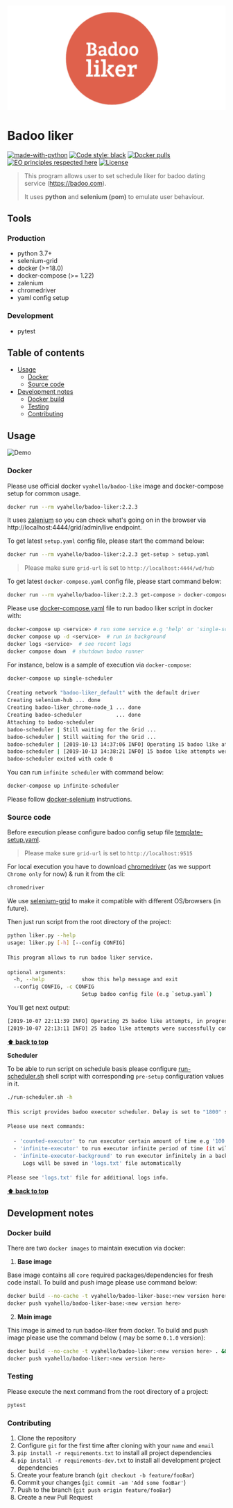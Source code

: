 ![Screenshot](logo.png)

# Badoo liker

[![made-with-python](https://img.shields.io/badge/Made%20with-Python-1f425f.svg)](https://www.python.org/)
[![Code style: black](https://img.shields.io/badge/code%20style-black-000000.svg)](https://github.com/psf/black)
[![Docker pulls](https://img.shields.io/docker/pulls/vyahello/badoo-liker.svg)](https://hub.docker.com/repository/docker/vyahello/badoo-liker)
[![EO principles respected here](https://www.elegantobjects.org/badge.svg)](https://www.elegantobjects.org)
[![License](https://img.shields.io/badge/license-MIT-green.svg)](LICENSE.md)

> This program allows user to set schedule liker for badoo dating service (https://badoo.com).
>
> It uses **python** and **selenium (pom)** to emulate user behaviour. 

## Tools

### Production
- python 3.7+
- selenium-grid
- docker (>=18.0)
- docker-compose (>= 1.22)
- zalenium
- chromedriver
- yaml config setup

### Development
- pytest

## Table of contents
- [Usage](#usage)
  - [Docker](#docker)
  - [Source code](#source-code)
- [Development notes](#development-notes)
  - [Docker build](#docker-build)
  - [Testing](#testing)
  - [Contributing](#contributing)

## Usage

![Demo](demo.gif)

### Docker

Please use official docker `vyahello/badoo-like` image and docker-compose setup for common usage.
```bash
docker run --rm vyahello/badoo-liker:2.2.3
```

It uses [zalenium](https://github.com/zalando/zalenium) so you can check what's going on in the browser via http://localhost:4444/grid/admin/live endpoint.

To get latest `setup.yaml` config file, please start the command below:
```bash
docker run --rm vyahello/badoo-liker:2.2.3 get-setup > setup.yaml
``` 

> Please make sure `grid-url` is set to `http://localhost:4444/wd/hub`

To get latest `docker-compose.yaml` config file, please start command below:
```bash
docker run --rm vyahello/badoo-liker:2.2.3 get-compose > docker-compose.yaml
``` 

Please use [docker-compose.yaml](docker-compose.yaml) file to run badoo liker script in docker with:
```bash
docker-compose up <service> # run some service e.g 'help' or 'single-scheduler'
docker compose up -d <service>  # run in background
docker logs <service>  # see recent logs
docker compose down  # shutdown badoo runner
```

For instance, below is a sample of execution via `docker-compose`:
```bash
docker-compose up single-scheduler

Creating network "badoo-liker_default" with the default driver
Creating selenium-hub ... done
Creating badoo-liker_chrome-node_1 ... done
Creating badoo-scheduler           ... done
Attaching to badoo-scheduler
badoo-scheduler | Still waiting for the Grid ...
badoo-scheduler | Still waiting for the Grid ...
badoo-scheduler | [2019-10-13 14:37:06 INFO] Operating 15 badoo like attempts, in progress ...
badoo-scheduler | [2019-10-13 14:38:21 INFO] 15 badoo like attempts were successfully completed, please check your messages!
badoo-scheduler exited with code 0
```

You can run `infinite scheduler` with command below:
```bash
docker-compose up infinite-scheduler
```

Please follow [docker-selenium](https://github.com/SeleniumHQ/docker-selenium) instructions.

### Source code
Before execution please configure badoo config setup file [template-setup.yaml](template-setup.yaml). 

> Please make sure `grid-url` is set to `http://localhost:9515`

For local execution you have to download [chromedriver](https://chromedriver.chromium.org) (as we support `Chrome only` for now) & run it from the cli:
```bash
chromedriver
```

We use [selenium-grid](https://www.vinsguru.com/selenium-grid-setup-using-docker) to make it compatible with different OS/browsers (in future).

Then just run script from the root directory of the project:
```bash
python liker.py --help
usage: liker.py [-h] [--config CONFIG]

This program allows to run badoo liker service.

optional arguments:
  -h, --help            show this help message and exit
  --config CONFIG, -c CONFIG
                        Setup badoo config file (e.g `setup.yaml`)
```

You'll get next output:
```bash
[2019-10-07 22:11:39 INFO] Operating 25 badoo like attempts, in progress ...
[2019-10-07 22:13:11 INFO] 25 badoo like attempts were successfully completed, please check your messages!
```
**[⬆ back to top](#table-of-contents)**

**Scheduler**

To be able to run script on schedule basis please configure [run-scheduler.sh](run-scheduler.sh) shell script with corresponding
`pre-setup` configuration values in it.

```bash
./run-scheduler.sh -h

This script provides badoo executor scheduler. Delay is set to "1800" seconds between run.

Please use next commands:

  - 'counted-executor' to run executor certain amount of time e.g '100'
  - 'infinite-executor' to run executor infinite period of time (it will run until script is crashed)
  - 'infinite-executor-background' to run executor infinitely in a background. 
     Logs will be saved in 'logs.txt' file automatically

Please see 'logs.txt' file for additional logs info.
```

**[⬆ back to top](#table-of-contents)**

## Development notes

### Docker build
There are two `docker images` to maintain execution via docker: 
1. **Base image**

Base image contains all `core` required packages/dependencies for fresh code install. 
To build and push image please use command below:
```bash
docker build --no-cache -t vyahello/badoo-liker-base:<new version here> -f Dockerfile.base . && \
docker push vyahello/badoo-liker-base:<new version here>
```

2. **Main image**

This image is aimed to run badoo-liker from docker.
To build and push image please use the command below (<new version here> may be some `0.1.0` version):
```bash
docker build --no-cache -t vyahello/badoo-liker:<new version here> . && \
docker push vyahello/badoo-liker:<new version here>
```

### Testing
Please execute the next command from the root directory of a project:
```bash
pytest
```

### Contributing
1. Clone the repository
2. Configure `git` for the first time after cloning with your `name` and `email`
3. `pip install -r requirements.txt` to install all project dependencies
4. `pip install -r requirements-dev.txt` to install all development project dependencies
5. Create your feature branch (`git checkout -b feature/fooBar`)
6. Commit your changes (`git commit -am 'Add some fooBar'`)
7. Push to the branch (`git push origin feature/fooBar`)
8. Create a new Pull Request

